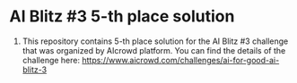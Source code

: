 # AI Blitz #3 5-th place solution


1. This repository contains 5-th place solution for the AI Blitz #3 challenge that was organized by AIcrowd platform. You can find the details of the challenge here: https://www.aicrowd.com/challenges/ai-for-good-ai-blitz-3
